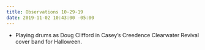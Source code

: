 ```yaml
---
title: Observations 10-29-19
date: 2019-11-02 10:43:00 -05:00
---
```


- Playing drums as Doug Clifford in Casey’s Creedence Clearwater Revival cover band for Halloween.
